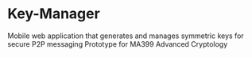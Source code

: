 # Key-Manager
Mobile web application that generates and manages symmetric keys for secure P2P messaging
Prototype for MA399 Advanced Cryptology
